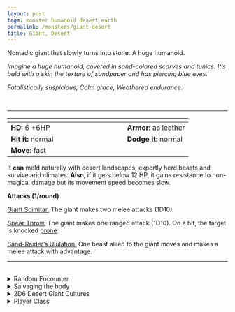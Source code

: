 ```yaml
---
layout: post
tags: monster humanoid desert earth
permalink: /monsters/giant-desert
title: Giant, Desert
---
```


Nomadic giant that slowly turns into stone. A huge humanoid.

_Imagine a huge humanoid, covered in sand-colored scarves and tunics. It’s bald with a skin the texture of sandpaper and has piercing blue eyes._

_Fatalistically suspicious, Calm grace, Weathered endurance._

<br>

---

|  <span style="display: inline-block; width:250px"></span>  |  |
| -------- | --------|
| **HD:** 6 +6HP | **Armor:** as leather  |
| **Hit it:** normal    | **Dodge it:** normal  |
| **Move:** fast     |   | 

It **can** meld naturally with desert landscapes, expertly herd beasts and survive arid climates.
**Also**, if it gets below 12 HP, it gains resistance to non-magical damage but its movement speed becomes slow.

**Attacks (1/round)**

<ins>Giant Scimitar.</ins> The giant makes two melee attacks (1D10).

<ins>Spear Throw.</ins> The giant makes one ranged attack (1D10). On a hit, the target is knocked [prone](/2020/11/10/extra-rules/#conditions).

<ins>Sand-Raider’s Ululation.</ins> One beast allied to the giant moves and makes a melee attack with advantage.
<br>

---

<br>

<details markdown="1">
<summary>Random Encounter</summary>
1. **Monster:** 1D6 desert giants & ... (roll 1D4)
  1. nothing.
  1. a desert giant [sand shaman](https://saltygoo.github.io/monsters/shaman).
  1. they are riding giant desert beasts.
  1. roll twice.
1. **Lair:** Giant tents hidden between two dunes. <br>    &nbsp; OR <br>    **Omen:** Powerful ululations echo, causing small sand-slides.
1. **Spoor:** A very large sand archway over a full well.
1. **Tracks:** A caravan, seeming much closer than it is to people thinking it is human sized.
1. **Trace:** A very large sand archway over a full well.
1. **Trace:** A petrified giant, sunk in the sand.
</details>

<details markdown="1">
<summary>Salvaging the body</summary>

You find the monster's weapons and ... (Roll as many times as the HD of the monster)

1. 1 giant spear (broken).
1. 1 giant spear.
1. 1 giant tent.
1. 1 giant jewelry (valuable).
1. 1 giant whistle.
1. 1 ration of water.

You can also salvage the cursed sand:
<span class="alchemy">**Cursed Sand.** Removes 1D6 wounds, but permanently adds 1D6 bags of sand to the target's inventory.</span>

</details>

<details markdown="1">
<summary>2D6 Desert Giant Cultures</summary>

Combine the result of both tables to get the broad lines of this humanoid culture in this part of the world.

**Cultures**
1. The only ones able to cross the desert.
1. The ones that raised massive herds of sheep where few could.
1. The ones that are the mercenaries of the local sultan. They are their own special social caste.
1. The ones that have an isolationist kingdom among the dunes.
1. The ones that grow a rare spice.
1. The ones that are nomadic raiders.


**Features**
1. There are only a few left. They desperately try to free their civilization from inevitable petrification.
1. They ride giant flightless birds.
1. Their villages are atop mighty Zaratans.
1. They know a special brew with spices that render them clairvoyant.
1. They secretly control sandstorms.
1. They own the secret of domesticating brown dragons.
</details>

<details markdown="1">
<summary>Player Class</summary>
Play as a [Sand Cursed](/class/sandcursed)!
</details>
